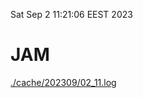 Sat Sep  2 11:21:06 EEST 2023
# JAM
<a href='./cache/202309/02_11.log'>./cache/202309/02_11.log</a>
